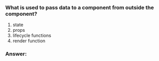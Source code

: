 ### What is used to pass data to a component from outside the component?

1. state
1. props
1. lifecycle functions
1. render function

### Answer:

